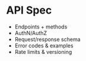 # API Spec
- Endpoints + methods
- AuthN/AuthZ
- Request/response schema
- Error codes & examples
- Rate limits & versioning
